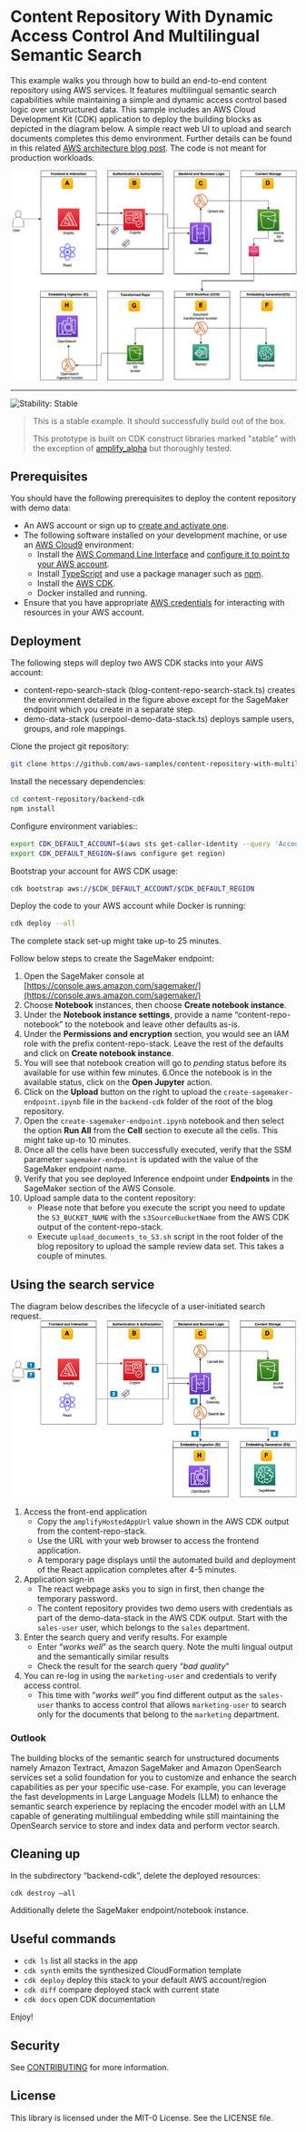 # Content Repository With Dynamic Access Control And Multilingual Semantic Search

This example walks you through how to build an end-to-end content repository using AWS services. It features multilingual semantic search capabilities while maintaining a simple and dynamic access control based logic over unstructured data. This sample includes an AWS Cloud Development Kit (CDK) application to deploy the building blocks as depicted in the diagram below. A simple react web UI to upload and search documents completes this demo environment. Further details can be found in this related [AWS architecture blog post](https://aws.amazon.com/blogs/architecture/content-repository-for-unstructured-data-with-multilingual-semantic-search-part-2). The code is not meant for production workloads.


![image info](./backend-cdk/img/content_repo_architecture.png)

<!--BEGIN STABILITY BANNER-->
---

![Stability: Stable](https://img.shields.io/badge/stability-Stable-success.svg?style=for-the-badge)
> This is a stable example. It should successfully build out of the box.
>
> This prototype is built on CDK construct libraries marked "stable" with the exception of [amplify_alpha](https://docs.aws.amazon.com/cdk/api/v2/docs/aws-amplify-alpha-readme.html) but thoroughly tested.
<!--END STABILITY BANNER-->

## Prerequisites

You should have the following prerequisites to deploy the content repository with demo data:
* An AWS account or sign up to [create and activate one](https://aws.amazon.com/premiumsupport/knowledge-center/create-and-activate-aws-account/).
* The following software installed on your development machine, or use an [AWS Cloud9](https://aws.amazon.com/cloud9/) environment:
    * Install the [AWS Command Line Interface](https://aws.amazon.com/cli/) and [configure it to point to your AWS account](https://docs.aws.amazon.com/cli/latest/userguide/cli-chap-configure.html).
    * Install [TypeScript](https://www.typescriptlang.org/download) and use a package manager such as [npm](https://docs.npmjs.com/downloading-and-installing-packages-locally).
    * Install the [AWS CDK](https://docs.aws.amazon.com/cdk/latest/guide/getting_started.html).
    * Docker installed and running.
 * Ensure that you have appropriate [AWS credentials](https://docs.aws.amazon.com/cli/latest/userguide/cli-configure-files.html) for interacting with resources in your AWS account.

## Deployment

The following steps will deploy two AWS CDK stacks into your AWS account:
* content-repo-search-stack (blog-content-repo-search-stack.ts) creates the environment detailed in the figure above except for the SageMaker endpoint which you create in a separate step. 
* demo-data-stack (userpool-demo-data-stack.ts) deploys sample users, groups, and role mappings.

Clone the project git repository:
```bash
git clone https://github.com/aws-samples/content-repository-with-multilingual-search 
```

Install the necessary dependencies:
```bash
cd content-repository/backend-cdk
npm install
```

Configure environment variables::
```bash
export CDK_DEFAULT_ACCOUNT=$(aws sts get-caller-identity --query 'Account' --output text)
export CDK_DEFAULT_REGION=$(aws configure get region)
```

Bootstrap your account for AWS CDK usage:
```bash
cdk bootstrap aws://$CDK_DEFAULT_ACCOUNT/$CDK_DEFAULT_REGION
```

Deploy the code to your AWS account while Docker is running:
```bash
cdk deploy --all
```

The complete stack set-up might take up-to 25 minutes. 

Follow below steps to create the SageMaker endpoint:
1. Open the SageMaker console at [https://console.aws.amazon.com/sagemaker/](https://console.aws.amazon.com/sagemaker/)
2. Choose **Notebook** instances, then choose **Create notebook instance**.
3. Under the **Notebook instance settings**, provide a name “content-repo-notebook” to the notebook and leave other defaults as-is.
4. Under the **Permissions and encryption** section, you would see an IAM role with the prefix content-repo-stack. Leave the rest of the defaults and click on **Create notebook instance**.
5. You will see that notebook creation will go to *pending* status before its available for use within few minutes.
6.Once the notebook is in the available status, click on the **Open Jupyter** action.
7. Click on the **Upload** button on the right to upload the `create-sagemaker-endpoint.ipynb` file in the `backend-cdk` folder of the root of the blog repository.
8. Open the `create-sagemaker-endpoint.ipynb` notebook and then select the option **Run All** from the **Cell** section to execute all the cells. This might take up-to 10 minutes.
9. Once all the cells have been successfully executed, verify that the SSM parameter `sagemaker-endpoint` is updated with the value of the SageMaker endpoint name.
10. Verify that you see deployed Inference endpoint under **Endpoints** in the SageMaker section of the AWS Console.
11. Upload sample data to the content repository:
    * Please note that before you execute the script you need to update the `S3_BUCKET_NAME` with the `s3SourceBucketName` from the AWS CDK output of the content-repo-stack. 
    * Execute `upload_documents_to_S3.sh` script in the root folder of the blog repository to upload the sample review data set. This takes a couple of minutes. 

## Using the search service

The diagram below describes the lifecycle of a user-initiated search request.
![image info](./backend-cdk/img/search_lifecycle.png)

1. Access the front-end application
    * Copy the `amplifyHostedAppUrl` value shown in the AWS CDK output from the content-repo-stack.
    * Use the URL with your web browser to access the frontend application.
    * A temporary page displays until the automated build and deployment of the React application completes after 4-5 minutes.
2. Application sign-in
    * The react webpage asks you to sign in first, then change the temporary password.
    * The content repository provides two demo users with credentials as part of the demo-data-stack in the AWS CDK output. Start with the `sales-user` user, which belongs to the `sales` department.
3. Enter the search query and verify results. For example
    * Enter “*works well*” as the search query. Note the multi lingual output and the semantically similar results
    * Check the result for the search query “*bad quality*"
4. You can re-log in using the `marketing-user` and credentials to verify access control.
    * This time with “*works well*” you find different output as the `sales-user` thanks to access control that allows `marketing-user` to search only for the documents that belong to the `marketing` department. 

### Outlook
The building blocks of the semantic search for unstructured documents namely Amazon Textract, Amazon SageMaker and Amazon OpenSearch services set a solid foundation for you to customize and enhance the search capabilities as per your specific use-case. For example, you can leverage the fast developments in Large Language Models (LLM) to enhance the semantic search experience by replacing the encoder model with an LLM capable of generating multilingual embedding while still maintaining the OpenSearch service to store and index data and perform vector search. 

## Cleaning up

In the subdirectory “backend-cdk”, delete the deployed resources:
```
cdk destroy –all 
```
Additionally delete the SageMaker endpoint/notebook instance.

## Useful commands
 * `cdk ls`          list all stacks in the app
 * `cdk synth`       emits the synthesized CloudFormation template
 * `cdk deploy`      deploy this stack to your default AWS account/region
 * `cdk diff`        compare deployed stack with current state
 * `cdk docs`        open CDK documentation

Enjoy!

## Security

See [CONTRIBUTING](CONTRIBUTING.md#security-issue-notifications) for more information.

## License

This library is licensed under the MIT-0 License. See the LICENSE file.